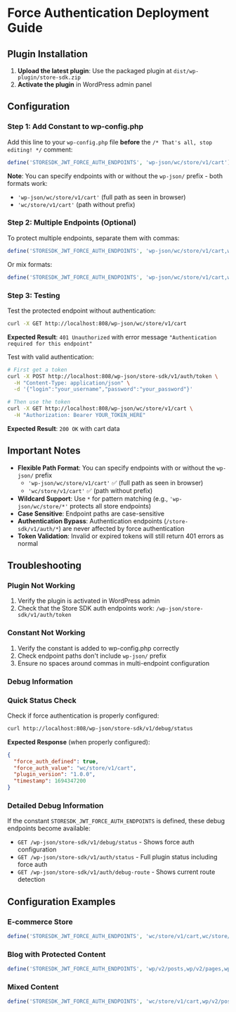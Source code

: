 # Force Authentication Deployment Guide

## Plugin Installation

1. **Upload the latest plugin**: Use the packaged plugin at `dist/wp-plugin/store-sdk.zip`
2. **Activate the plugin** in WordPress admin panel

## Configuration

### Step 1: Add Constant to wp-config.php

Add this line to your `wp-config.php` file **before** the `/* That's all, stop editing! */` comment:

```php
define('STORESDK_JWT_FORCE_AUTH_ENDPOINTS', 'wp-json/wc/store/v1/cart');
```

**Note**: You can specify endpoints with or without the `wp-json/` prefix - both formats work:

- `'wp-json/wc/store/v1/cart'` (full path as seen in browser)
- `'wc/store/v1/cart'` (path without prefix)

### Step 2: Multiple Endpoints (Optional)

To protect multiple endpoints, separate them with commas:

```php
define('STORESDK_JWT_FORCE_AUTH_ENDPOINTS', 'wp-json/wc/store/v1/cart,wp-json/wp/v2/posts,wp-json/wc/store/v1/checkout');
```

Or mix formats:

```php
define('STORESDK_JWT_FORCE_AUTH_ENDPOINTS', 'wp-json/wc/store/v1/cart,wp/v2/posts');
```

### Step 3: Testing

Test the protected endpoint without authentication:

```bash
curl -X GET http://localhost:808/wp-json/wc/store/v1/cart
```

**Expected Result**: `401 Unauthorized` with error message `"Authentication required for this endpoint"`

Test with valid authentication:

```bash
# First get a token
curl -X POST http://localhost:808/wp-json/store-sdk/v1/auth/token \
  -H "Content-Type: application/json" \
  -d '{"login":"your_username","password":"your_password"}'

# Then use the token
curl -X GET http://localhost:808/wp-json/wc/store/v1/cart \
  -H "Authorization: Bearer YOUR_TOKEN_HERE"
```

**Expected Result**: `200 OK` with cart data

## Important Notes

- **Flexible Path Format**: You can specify endpoints with or without the `wp-json/` prefix
  - `'wp-json/wc/store/v1/cart'` ✅ (full path as seen in browser)
  - `'wc/store/v1/cart'` ✅ (path without prefix)
- **Wildcard Support**: Use `*` for pattern matching (e.g., `'wp-json/wc/store/*'` protects all store endpoints)
- **Case Sensitive**: Endpoint paths are case-sensitive
- **Authentication Bypass**: Authentication endpoints (`/store-sdk/v1/auth/*`) are never affected by force authentication
- **Token Validation**: Invalid or expired tokens will still return 401 errors as normal

## Troubleshooting

### Plugin Not Working

1. Verify the plugin is activated in WordPress admin
2. Check that the Store SDK auth endpoints work: `/wp-json/store-sdk/v1/auth/token`

### Constant Not Working

1. Verify the constant is added to wp-config.php correctly
2. Check endpoint paths don't include `wp-json/` prefix
3. Ensure no spaces around commas in multi-endpoint configuration

### Debug Information

### Quick Status Check

Check if force authentication is properly configured:

```bash
curl http://localhost:808/wp-json/store-sdk/v1/debug/status
```

**Expected Response** (when properly configured):

```json
{
  "force_auth_defined": true,
  "force_auth_value": "wc/store/v1/cart",
  "plugin_version": "1.0.0",
  "timestamp": 1694347200
}
```

### Detailed Debug Information

If the constant `STORESDK_JWT_FORCE_AUTH_ENDPOINTS` is defined, these debug endpoints become available:

- `GET /wp-json/store-sdk/v1/debug/status` - Shows force auth configuration
- `GET /wp-json/store-sdk/v1/auth/status` - Full plugin status including force auth
- `GET /wp-json/store-sdk/v1/auth/debug-route` - Shows current route detection

## Configuration Examples

### E-commerce Store

```php
define('STORESDK_JWT_FORCE_AUTH_ENDPOINTS', 'wc/store/v1/cart,wc/store/v1/checkout,wc/store/v1/batch');
```

### Blog with Protected Content

```php
define('STORESDK_JWT_FORCE_AUTH_ENDPOINTS', 'wp/v2/posts,wp/v2/pages,wp/v2/media');
```

### Mixed Content

```php
define('STORESDK_JWT_FORCE_AUTH_ENDPOINTS', 'wc/store/v1/cart,wp/v2/posts,wp/v2/users');
```
